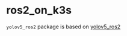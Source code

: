 # ros2_on_k3s

`yolov5_ros2` package is based on [yolov5_ros2](https://github.com/fishros/yolov5_ros2)
